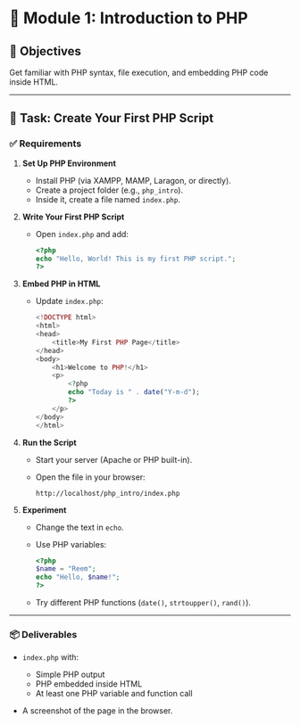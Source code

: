 # 🐘 Module 1: Introduction to PHP

## 🎯 Objectives
Get familiar with PHP syntax, file execution, and embedding PHP code inside HTML.

---
## 🎯 Task: Create Your First PHP Script
### ✅ Requirements

1. **Set Up PHP Environment**

   * Install PHP (via XAMPP, MAMP, Laragon, or directly).
   * Create a project folder (e.g., `php_intro`).
   * Inside it, create a file named `index.php`.

2. **Write Your First PHP Script**

   * Open `index.php` and add:

     ```php
     <?php
     echo "Hello, World! This is my first PHP script.";
     ?>
     ```

3. **Embed PHP in HTML**

   * Update `index.php`:

     ```php
     <!DOCTYPE html>
     <html>
     <head>
         <title>My First PHP Page</title>
     </head>
     <body>
         <h1>Welcome to PHP!</h1>
         <p>
             <?php
             echo "Today is " . date("Y-m-d");
             ?>
         </p>
     </body>
     </html>
     ```

4. **Run the Script**

   * Start your server (Apache or PHP built-in).
   * Open the file in your browser:

     ```
     http://localhost/php_intro/index.php
     ```

5. **Experiment**

   * Change the text in `echo`.
   * Use PHP variables:

     ```php
     <?php
     $name = "Reem";
     echo "Hello, $name!";
     ?>
     ```
   * Try different PHP functions (`date()`, `strtoupper()`, `rand()`).

---

### 📦 Deliverables

* `index.php` with:

  * Simple PHP output
  * PHP embedded inside HTML
  * At least one PHP variable and function call
* A screenshot of the page in the browser.

